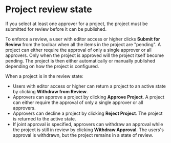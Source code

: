 # Project review state

If you select at least one approver for a project, the project must be submitted for review before it can be published.

To enforce a review, a user with editor access or higher clicks **Submit for Review** from the toolbar when all the items in the project are "pending". A project can either require the approval of only a single approver or all approvers. Only when the project is approved will the project itself become pending. The project is then either automatically or manually published depending on how the project is configured.

When a project is in the review state:

-   Users with editor access or higher can return a project to an active state by clicking **Withdraw from Review**.
-   Approvers can approve a project by clicking **Approve Project**. A project can either require the approval of only a single approver or all approvers.
-   Approvers can decline a project by clicking **Reject Project**. The project is returned to the active state.
-   If joint approval is specified, approvers can withdraw an approval while the project is still in review by clicking **Withdraw Approval**. The users's approval is withdrawn, but the project remains in a state of review.


